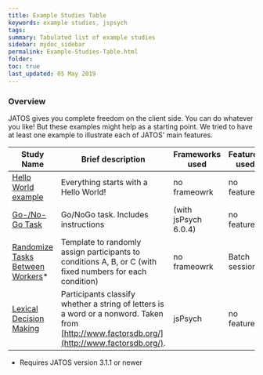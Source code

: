 ```yaml
---
title: Example Studies Table
keywords: example studies, jspsych
tags:
summary: Tabulated list of example studies 
sidebar: mydoc_sidebar
permalink: Example-Studies-Table.html
folder:
toc: true
last_updated: 05 May 2019
---
```


### Overview
JATOS gives you complete freedom on the client side. You can do whatever you like! But these examples might help as a starting point. We tried to have at least one example to illustrate each of JATOS' main features. 

| Study Name             | Brief description   | Frameworks used | Features used   | Example image  |
|-------------------|-------------------|-------------------|-------------------|-------------------|
| [Hello World example](https://github.com/JATOS/JATOS_examples/raw/master/examples/hello_world.zip) | Everything starts with a Hello World! | no frameowrk | no feature| no example img |
| [Go-/No-Go Task](https://github.com/JATOS/JATOS_examples/raw/master/examples/go-nogo_task_(using_jspsych_6).zip) | Go/NoGo task. Includes instructions |  (with jsPsych 6.0.4) | no feature|  {% include image.html file="example-studies/Screenshot_gonogo.png" alt="Screenshot Go- / No-Go Task" max-width="100" %} |
| [Randomize Tasks Between Workers](https://github.com/JATOS/JATOS_examples/raw/master/examples/randomize_tasks_between_workers.zip)*| Template to randomly assign participants to conditions A, B, or C (with fixed numbers for each condition) | no frameowrk | Batch session| {% include image.html file="example-studies/Screenshot_randomization_between_workers.png" alt="Screenshot Randomization between participants" max-width="100" %} |
| [Lexical Decision Making](https://github.com/JATOS/JATOS_examples/raw/master/examples/lexical_decision_(using_jspsych).zip) | Participants classify whether a string of letters is a word or a nonword. Taken from [http://www.factorsdb.org/](http://www.factorsdb.org/). | jsPsych | no feature| {% include image.html file="example-studies/Screenshot_lexicalDecision_word.png" alt="Screenshot Lexical Decision" max-width="100" %} |



* Requires JATOS version 3.1.1 or newer

